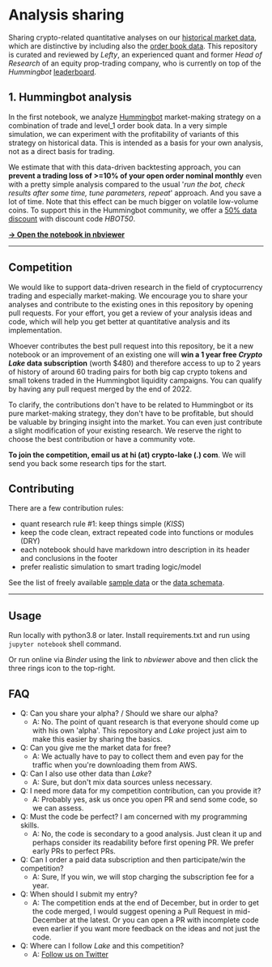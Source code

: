 # Analysis sharing

Sharing crypto-related quantitative analyses on our [historical market data](https://crypto-lake.com/#data), which are distinctive by including also the [order book data](https://crypto-lake.com/order-book-data/). This repository is curated and reviewed by *Lefty*, an experienced quant and former *Head of Research* of an equity prop-trading company, who is currently on top of the *Hummingbot* [leaderboard](https://miner.hummingbot.io/leaderboard).

## 1. Hummingbot analysis

In the first notebook, we analyze [Hummingbot](https://hummingbot.org/) market-making strategy on a combination of trade and level_1 order book data. In a very simple simulation, we can experiment with the profitability of variants of this strategy on historical data. This is intended as a basis for your own analysis, not as a direct basis for trading.

We estimate that with this data-driven backtesting approach, you can **prevent a trading loss of >=10% of your open order nominal monthly** even with a pretty simple analysis compared to the usual '*run the bot, check results after some time, tune parameters, repeat*' approach. And you save a lot of time. Note that this effect can be much bigger on volatile low-volume coins. To support this in the Hummingbot community, we offer a [50% data discount](https://crypto-lake.com/#hbot) with discount code *HBOT50*.

[**-> Open the notebook in nbviewer**](https://nbviewer.org/github/crypto-lake/analysis-sharing/blob/main/hummingbot_backtest.ipynb)

---

## Competition

We would like to support data-driven research in the field of cryptocurrency trading and especially market-making. We encourage you to share your analyses and contribute to the existing ones in this repository by opening pull requests. For your effort, you get a review of your analysis ideas and code, which will help you get better at quantitative analysis and its implementation.

Whoever contributes the best pull request into this repository, be it a new notebook or an improvement of an existing one will **win a 1 year free *Crypto Lake* data subscription** (worth $480) and therefore access to up to 2 years of history of around 60 trading pairs for both big cap crypto tokens and small tokens traded in the Hummingbot liquidity campaigns. You can qualify by having any pull request merged by the end of 2022.

To clarify, the contributions don't have to be related to Hummingbot or its pure market-making strategy, they don't have to be profitable, but should be valuable by bringing insight into the market. You can even just contribute a slight modification of your existing research. We reserve the right to choose the best contribution or have a community vote.

**To join the competition, email us at hi (at) crypto-lake (.) com**. We will send you back some research tips for the start.

## Contributing

There are a few contribution rules:

- quant research rule #1: keep things simple (*KISS*)
- keep the code clean, extract repeated code into functions or modules (DRY)
- each notebook should have markdown intro description in its header and conclusions in the footer
- prefer realistic simulation to smart trading logic/model

See the list of freely available [sample data](available-sample-data.png) or the [data schemata](https://crypto-lake.com/data/).

---

## Usage

Run locally with python3.8 or later. Install requirements.txt and run using `jupyter notebook` shell command.

Or run online via *Binder* using the link to *nbviewer* above and then click the three rings icon to the top-right.

## FAQ

- Q: Can you share your alpha? / Should we share our alpha?
  - A: No. The point of quant research is that everyone should come up with his own 'alpha'. This repository and *Lake* project just aim to make this easier by sharing the basics.
- Q: Can you give me the market data for free?
  - A: We actually have to pay to collect them and even pay for the traffic when you're downloading them from AWS.
- Q: Can I also use other data than *Lake*?
  - A: Sure, but don't mix data sources unless necessary.
- Q: I need more data for my competition contribution, can you provide it?
  - A: Probably yes, ask us once you open PR and send some code, so we can assess.
- Q: Must the code be perfect? I am concerned with my programming skills.
  - A: No, the code is secondary to a good analysis. Just clean it up and perhaps consider its readability before first opening PR. We prefer early PRs to perfect PRs.
- Q: Can I order a paid data subscription and then participate/win the competition?
  - A: Sure, If you win, we will stop charging the subscription fee for a year.
- Q: When should I submit my entry?
  - A: The competition ends at the end of December, but in order to get the code merged, I would suggest opening a Pull Request in mid-December at the latest. Or you can open a PR with incomplete code even earlier if you want more feedback on the ideas and not just the code.
- Q: Where can I follow *Lake* and this competition?
  - A: <a href="https://twitter.com/intent/user?screen_name=crypto_lake_com">Follow us on Twitter</a>

